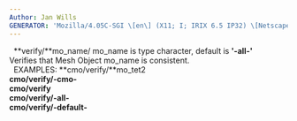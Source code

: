 ```yaml
---
Author: Jan Wills
GENERATOR: 'Mozilla/4.05C-SGI \[en\] (X11; I; IRIX 6.5 IP32) \[Netscape\]'
---
```


 
**verify/**mo\_name/
mo\_name is type character, default is **'-all-'**\
Verifies that Mesh Object mo\_name is consistent.\
 
EXAMPLES:
**cmo/verify/**mo\_tet2\
**cmo/verify/-cmo-**\
**cmo/verify**\
**cmo/verify/-all-**\
**cmo/verify/-default-**
